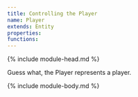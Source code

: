 ```yaml
---
title: Controlling the Player
name: Player
extends: Entity
properties:
functions:
---
```

{% include module-head.md %}

Guess what, the Player represents a player.

{% include module-body.md %}
